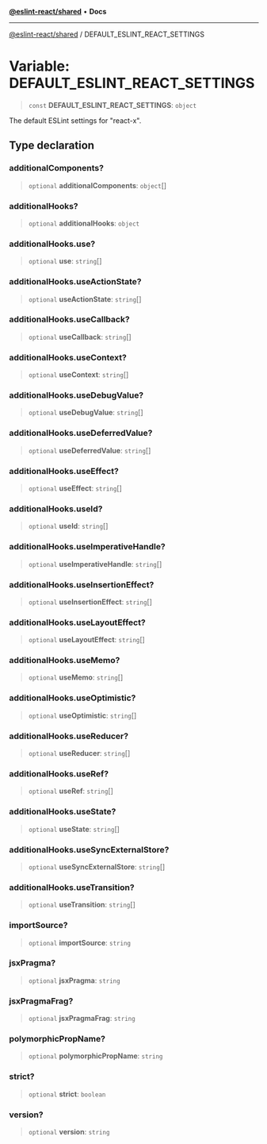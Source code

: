 [**@eslint-react/shared**](../README.md) • **Docs**

***

[@eslint-react/shared](../README.md) / DEFAULT\_ESLINT\_REACT\_SETTINGS

# Variable: DEFAULT\_ESLINT\_REACT\_SETTINGS

> `const` **DEFAULT\_ESLINT\_REACT\_SETTINGS**: `object`

The default ESLint settings for "react-x".

## Type declaration

### additionalComponents?

> `optional` **additionalComponents**: `object`[]

### additionalHooks?

> `optional` **additionalHooks**: `object`

### additionalHooks.use?

> `optional` **use**: `string`[]

### additionalHooks.useActionState?

> `optional` **useActionState**: `string`[]

### additionalHooks.useCallback?

> `optional` **useCallback**: `string`[]

### additionalHooks.useContext?

> `optional` **useContext**: `string`[]

### additionalHooks.useDebugValue?

> `optional` **useDebugValue**: `string`[]

### additionalHooks.useDeferredValue?

> `optional` **useDeferredValue**: `string`[]

### additionalHooks.useEffect?

> `optional` **useEffect**: `string`[]

### additionalHooks.useId?

> `optional` **useId**: `string`[]

### additionalHooks.useImperativeHandle?

> `optional` **useImperativeHandle**: `string`[]

### additionalHooks.useInsertionEffect?

> `optional` **useInsertionEffect**: `string`[]

### additionalHooks.useLayoutEffect?

> `optional` **useLayoutEffect**: `string`[]

### additionalHooks.useMemo?

> `optional` **useMemo**: `string`[]

### additionalHooks.useOptimistic?

> `optional` **useOptimistic**: `string`[]

### additionalHooks.useReducer?

> `optional` **useReducer**: `string`[]

### additionalHooks.useRef?

> `optional` **useRef**: `string`[]

### additionalHooks.useState?

> `optional` **useState**: `string`[]

### additionalHooks.useSyncExternalStore?

> `optional` **useSyncExternalStore**: `string`[]

### additionalHooks.useTransition?

> `optional` **useTransition**: `string`[]

### importSource?

> `optional` **importSource**: `string`

### jsxPragma?

> `optional` **jsxPragma**: `string`

### jsxPragmaFrag?

> `optional` **jsxPragmaFrag**: `string`

### polymorphicPropName?

> `optional` **polymorphicPropName**: `string`

### strict?

> `optional` **strict**: `boolean`

### version?

> `optional` **version**: `string`
